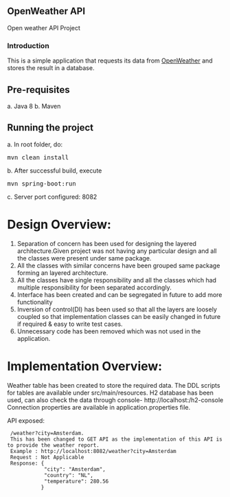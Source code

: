 OpenWeather API
---
Open weather API Project

### Introduction

This is a simple application that requests its data from [OpenWeather](https://openweathermap.org/) and stores the result in a database.

## Pre-requisites
a. Java 8
b. Maven

## Running the project
a. In root folder, do: <pre>mvn clean install</pre>
b. After successful build, execute <pre>mvn spring-boot:run</pre>
c. Server port configured: 8082

# Design Overview:

 1. Separation of concern has been used for designing the layered architecture.Given project was not having any particular design and all the classes were present under same package.
 2. All the classes with similar concerns have been grouped same package forming an layered architecture.
 3. All the classes have single responsibility and all the classes which had multiple responsibility for been separated accordingly.
 4. Interface has been created and can be segregated in future to add more functionality
 5. Inversion of control(DI) has been used so that all the layers are loosely coupled so that implementation classes can be easily changed in future if required & easy to write test cases.
 6. Unnecessary code has been removed which was not used in the application.

# Implementation Overview: 

Weather table has been created to store the required data. The DDL scripts for tables are available under src/main/resources.
H2 database has been used, can also check the data through console-  http://localhost:<port number>/h2-console
Connection properties are available in application.properties file.

API exposed:

     /weather?city=Amsterdam.
     This has been changed to GET API as the implementation of this API is to provide the weather report.
     Example : http://localhost:8082/weather?city=Amsterdam
     Request : Not Applicable
     Response: {
                "city": "Amsterdam",
                "country": "NL",
                "temperature": 280.56
               }
     